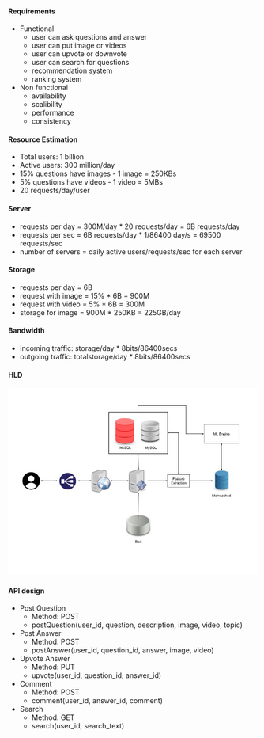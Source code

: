 #### Requirements
- Functional
  - user can ask questions and answer
  - user can put image or videos
  - user can upvote or downvote
  - user can search for questions
  - recommendation system
  - ranking system
- Non functional
  - availability
  - scalibility
  - performance
  - consistency

#### Resource Estimation
- Total users: 1 billion
- Active users: 300 million/day
- 15% questions have images - 1 image = 250KBs
- 5% questions have videos - 1 video = 5MBs
- 20 requests/day/user

#### Server
- requests per day = 300M/day * 20 requests/day = 6B requests/day
- requests per sec = 6B requests/day * 1/86400 day/s = 69500 requests/sec
- number of servers = daily active users/requests/sec for each server

#### Storage
- requests per day = 6B
- request with image = 15% * 6B = 900M
- request with video = 5% * 6B = 300M
- storage for image = 900M * 250KB = 225GB/day

#### Bandwidth
- incoming traffic: storage/day * 8bits/86400secs
- outgoing traffic: totalstorage/day * 8bits/86400secs

#### HLD
![Quora HLD](./QuoraHLD.jpg "Quora HLD")

#### API design
- Post Question
  - Method: POST
  - postQuestion(user_id, question, description, image, video, topic)
- Post Answer
  - Method: POST
  - postAnswer(user_id, question_id, answer, image, video)
- Upvote Answer
  - Method: PUT
  - upvote(user_id, question_id, answer_id)
- Comment
  - Method: POST
  - comment(user_id, answer_id, comment)
- Search
  - Method: GET
  - search(user_id, search_text)